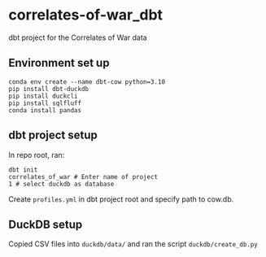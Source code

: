 # correlates-of-war_dbt
dbt project for the Correlates of War data

## Environment set up

```
conda env create --name dbt-cow python=3.10
pip install dbt-duckdb
pip install duckcli
pip install sqlfluff
conda install pandas
```

## dbt project setup

In repo root, ran:

```
dbt init
correlates_of_war # Enter name of project
1 # select duckdb as database
```

Create `profiles.yml` in dbt project root and specify path to cow.db.

## DuckDB setup

Copied CSV files into `duckdb/data/` and ran the script `duckdb/create_db.py`